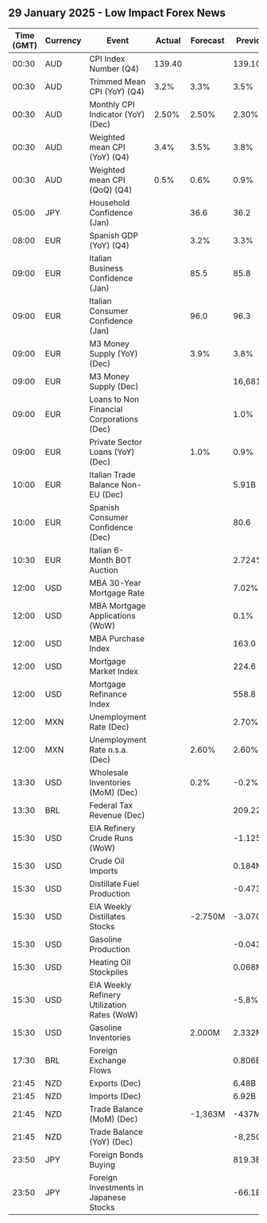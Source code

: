 ## 29 January 2025 - Low Impact Forex News

| Time (GMT) | Currency | Event | Actual | Forecast | Previous |
|------|----------|-------|--------|----------|----------|
| 00:30 | AUD | CPI Index Number (Q4) | 139.40 |  | 139.10 |
| 00:30 | AUD | Trimmed Mean CPI (YoY) (Q4) | 3.2% | 3.3% | 3.5% |
| 00:30 | AUD | Monthly CPI Indicator (YoY) (Dec) | 2.50% | 2.50% | 2.30% |
| 00:30 | AUD | Weighted mean CPI (YoY) (Q4) | 3.4% | 3.5% | 3.8% |
| 00:30 | AUD | Weighted mean CPI (QoQ) (Q4) | 0.5% | 0.6% | 0.9% |
| 05:00 | JPY | Household Confidence (Jan) |  | 36.6 | 36.2 |
| 08:00 | EUR | Spanish GDP (YoY) (Q4) |  | 3.2% | 3.3% |
| 09:00 | EUR | Italian Business Confidence (Jan) |  | 85.5 | 85.8 |
| 09:00 | EUR | Italian Consumer Confidence (Jan) |  | 96.0 | 96.3 |
| 09:00 | EUR | M3 Money Supply (YoY) (Dec) |  | 3.9% | 3.8% |
| 09:00 | EUR | M3 Money Supply (Dec) |  |  | 16,681.9B |
| 09:00 | EUR | Loans to Non Financial Corporations (Dec) |  |  | 1.0% |
| 09:00 | EUR | Private Sector Loans (YoY) (Dec) |  | 1.0% | 0.9% |
| 10:00 | EUR | Italian Trade Balance Non-EU (Dec) |  |  | 5.91B |
| 10:00 | EUR | Spanish Consumer Confidence (Dec) |  |  | 80.6 |
| 10:30 | EUR | Italian 6-Month BOT Auction |  |  | 2.724% |
| 12:00 | USD | MBA 30-Year Mortgage Rate |  |  | 7.02% |
| 12:00 | USD | MBA Mortgage Applications (WoW) |  |  | 0.1% |
| 12:00 | USD | MBA Purchase Index |  |  | 163.0 |
| 12:00 | USD | Mortgage Market Index |  |  | 224.6 |
| 12:00 | USD | Mortgage Refinance Index |  |  | 558.8 |
| 12:00 | MXN | Unemployment Rate (Dec) |  |  | 2.70% |
| 12:00 | MXN | Unemployment Rate n.s.a. (Dec) |  | 2.60% | 2.60% |
| 13:30 | USD | Wholesale Inventories (MoM) (Dec) |  | 0.2% | -0.2% |
| 13:30 | BRL | Federal Tax Revenue (Dec) |  |  | 209.22B |
| 15:30 | USD | EIA Refinery Crude Runs (WoW) |  |  | -1.125M |
| 15:30 | USD | Crude Oil Imports |  |  | 0.184M |
| 15:30 | USD | Distillate Fuel Production |  |  | -0.473M |
| 15:30 | USD | EIA Weekly Distillates Stocks |  | -2.750M | -3.070M |
| 15:30 | USD | Gasoline Production |  |  | -0.043M |
| 15:30 | USD | Heating Oil Stockpiles |  |  | 0.068M |
| 15:30 | USD | EIA Weekly Refinery Utilization Rates (WoW) |  |  | -5.8% |
| 15:30 | USD | Gasoline Inventories |  | 2.000M | 2.332M |
| 17:30 | BRL | Foreign Exchange Flows |  |  | 0.806B |
| 21:45 | NZD | Exports (Dec) |  |  | 6.48B |
| 21:45 | NZD | Imports (Dec) |  |  | 6.92B |
| 21:45 | NZD | Trade Balance (MoM) (Dec) |  | -1,363M | -437M |
| 21:45 | NZD | Trade Balance (YoY) (Dec) |  |  | -8,250M |
| 23:50 | JPY | Foreign Bonds Buying |  |  | 819.3B |
| 23:50 | JPY | Foreign Investments in Japanese Stocks |  |  | -66.1B |
